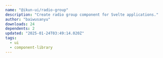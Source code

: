 ```yaml
---
name: "@ikun-ui/radio-group"
description: "Create radio group component for Svelte applications."
author: "baiwusanyu"
downloads: 24
dependents: 2
updated: "2025-01-24T03:49:14.020Z"
tags: 
  - ui
  - component-library
---
```

